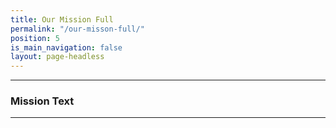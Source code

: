 ```yaml
---
title: Our Mission Full
permalink: "/our-misson-full/"
position: 5
is_main_navigation: false
layout: page-headless
---
```


***
### Mission Text 
***
